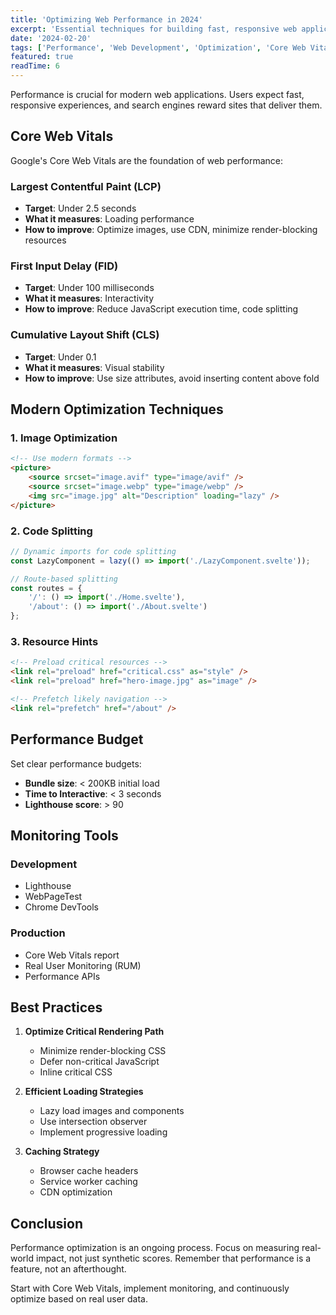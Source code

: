 ```yaml
---
title: 'Optimizing Web Performance in 2024'
excerpt: 'Essential techniques for building fast, responsive web applications that users love.'
date: '2024-02-20'
tags: ['Performance', 'Web Development', 'Optimization', 'Core Web Vitals']
featured: true
readTime: 6
---
```


Performance is crucial for modern web applications. Users expect fast, responsive experiences, and search engines reward sites that deliver them.

## Core Web Vitals

Google's Core Web Vitals are the foundation of web performance:

### Largest Contentful Paint (LCP)

- **Target**: Under 2.5 seconds
- **What it measures**: Loading performance
- **How to improve**: Optimize images, use CDN, minimize render-blocking resources

### First Input Delay (FID)

- **Target**: Under 100 milliseconds
- **What it measures**: Interactivity
- **How to improve**: Reduce JavaScript execution time, code splitting

### Cumulative Layout Shift (CLS)

- **Target**: Under 0.1
- **What it measures**: Visual stability
- **How to improve**: Use size attributes, avoid inserting content above fold

## Modern Optimization Techniques

### 1. Image Optimization

```html
<!-- Use modern formats -->
<picture>
	<source srcset="image.avif" type="image/avif" />
	<source srcset="image.webp" type="image/webp" />
	<img src="image.jpg" alt="Description" loading="lazy" />
</picture>
```

### 2. Code Splitting

```javascript
// Dynamic imports for code splitting
const LazyComponent = lazy(() => import('./LazyComponent.svelte'));

// Route-based splitting
const routes = {
	'/': () => import('./Home.svelte'),
	'/about': () => import('./About.svelte')
};
```

### 3. Resource Hints

```html
<!-- Preload critical resources -->
<link rel="preload" href="critical.css" as="style" />
<link rel="preload" href="hero-image.jpg" as="image" />

<!-- Prefetch likely navigation -->
<link rel="prefetch" href="/about" />
```

## Performance Budget

Set clear performance budgets:

- **Bundle size**: < 200KB initial load
- **Time to Interactive**: < 3 seconds
- **Lighthouse score**: > 90

## Monitoring Tools

### Development

- Lighthouse
- WebPageTest
- Chrome DevTools

### Production

- Core Web Vitals report
- Real User Monitoring (RUM)
- Performance APIs

## Best Practices

1. **Optimize Critical Rendering Path**
   - Minimize render-blocking CSS
   - Defer non-critical JavaScript
   - Inline critical CSS

2. **Efficient Loading Strategies**
   - Lazy load images and components
   - Use intersection observer
   - Implement progressive loading

3. **Caching Strategy**
   - Browser cache headers
   - Service worker caching
   - CDN optimization

## Conclusion

Performance optimization is an ongoing process. Focus on measuring real-world impact, not just synthetic scores. Remember that performance is a feature, not an afterthought.

Start with Core Web Vitals, implement monitoring, and continuously optimize based on real user data.
